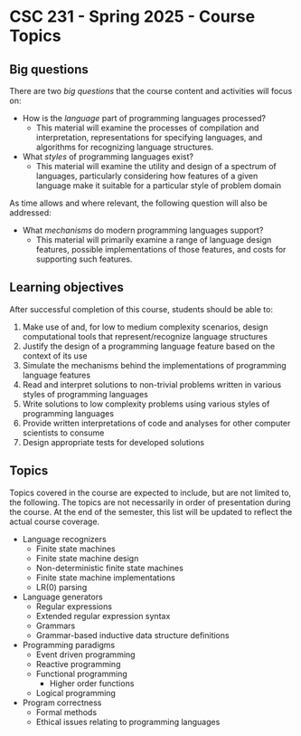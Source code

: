 # CSC 231 - Spring 2025 - Course Topics

## Big questions 

There are two *big questions* that the course content and activities will focus on:

* How is the *language* part of programming languages processed?
	* This material will examine the processes of compilation and interpretation, representations for specifying languages, and algorithms for recognizing language structures.
* What *styles* of programming languages exist?
	* This material will examine the utility and design of a spectrum of languages, particularly considering how features of a given language make it suitable for a particular style of problem domain


As time allows and where relevant, the following question will also be addressed: 

* What *mechanisms* do modern programming languages support?
	* This material will primarily examine a range of language design features, possible implementations of those features, and costs for supporting such features.

## Learning objectives

After successful completion of this course, students should be able to:

1. Make use of and, for low to medium complexity scenarios, design computational tools that represent/recognize language structures
2. Justify the design of a programming language feature based on the context of its use
3. Simulate the mechanisms behind the implementations of programming language features
4. Read and interpret solutions to non-trivial problems written in various styles of programming languages
5. Write solutions to low complexity problems using various styles of programming languages
6. Provide written interpretations of code and analyses for other computer scientists to consume
7. Design appropriate tests for developed solutions

## Topics
Topics covered in the course are expected to include, but are not limited to, the following. The topics are not necessarily in order of presentation during the course.
At the end of the semester, this list will be updated to reflect the actual course coverage.

* Language recognizers
  * Finite state machines
  * Finite state machine design
  * Non-deterministic finite state machines
  * Finite state machine implementations
  * LR(0) parsing
* Language generators
  * Regular expressions
  * Extended regular expression syntax
  * Grammars
  * Grammar-based inductive data structure definitions
* Programming paradigms
  * Event driven programming
  * Reactive programming
  * Functional programming
    * Higher order functions
  * Logical programming
* Program correctness
  * Formal methods
  * Ethical issues relating to programming languages
